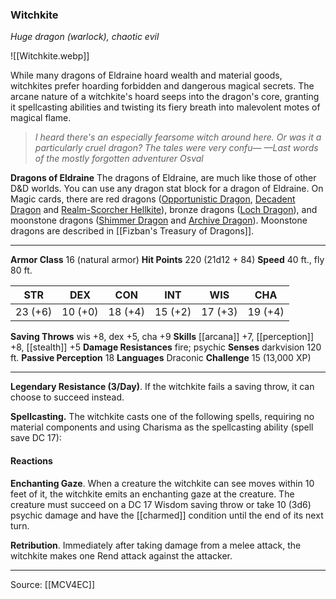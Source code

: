 ### Witchkite
_Huge dragon (warlock), chaotic evil_

![[Witchkite.webp]]

While many dragons of Eldraine hoard wealth and material goods, witchkites prefer hoarding forbidden and dangerous magical secrets. The arcane nature of a witchkite's hoard seeps into the dragon's core, granting it spellcasting abilities and twisting its fiery breath into malevolent motes of magical flame.

> _I heard there's an especially fearsome witch around here. Or was it a particularly cruel dragon? The tales were very confu—_
> _—Last words of the mostly forgotten adventurer Osval_

**Dragons of Eldraine** The dragons of Eldraine, are much like those of other D&D worlds. You can use any dragon stat block for a dragon of Eldraine. On Magic cards, there are red dragons ([Opportunistic Dragon](https://gatherer.wizards.com/pages/card/details.aspx?multiverseid=532521),  [Decadent Dragon](https://gatherer.wizards.com/pages/card/details.aspx?multiverseid=629724) and [Realm-Scorcher Hellkite](https://gatherer.wizards.com/pages/card/details.aspx?multiverseid=629646)), bronze dragons ([Loch Dragon](https://gatherer.wizards.com/pages/card/details.aspx?multiverseid=473173]])), and moonstone dragons ([Shimmer Dragon](https://gatherer.wizards.com/pages/card/details.aspx?multiverseid=612484]]) and [Archive Dragon](https://gatherer.wizards.com/pages/card/details.aspx?multiverseid=629542]])). Moonstone dragons are described in [[Fizban's Treasury of Dragons]].

---

**Armor Class** 16 (natural armor)
**Hit Points** 220 (21d12 + 84)
**Speed** 40 ft., fly 80 ft.

| STR     | DEX     | CON     | INT     | WIS     | CHA     |
|---------|---------|---------|---------|---------|---------|
| 23 (+6) | 10 (+0) | 18 (+4) | 15 (+2) | 17 (+3) | 19 (+4) |

**Saving Throws** wis +8, dex +5, cha +9
**Skills** [[arcana]] +7, [[perception]] +8, [[stealth]] +5
**Damage Resistances** fire; psychic
**Senses** darkvision 120 ft.
**Passive Perception** 18
**Languages** Draconic
**Challenge** 15 (13,000 XP)

---

**Legendary Resistance (3/Day)**. If the witchkite fails a saving throw, it can choose to succeed instead.

**Spellcasting.** The witchkite casts one of the following spells, requiring no material components and using Charisma as the spellcasting ability (spell save DC 17):

#### Reactions
**Enchanting Gaze**. When a creature the witchkite can see moves within 10 feet of it, the witchkite emits an enchanting gaze at the creature. The creature must succeed on a DC 17 Wisdom saving throw or take 10 (3d6) psychic damage and have the [[charmed]] condition until the end of its next turn.

**Retribution**. Immediately after taking damage from a melee attack, the witchkite makes one Rend attack against the attacker.


---

Source: [[MCV4EC]]
